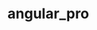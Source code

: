 # angular_pro

<!-- 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 -->